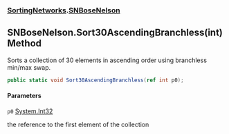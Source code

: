 ### [SortingNetworks](SortingNetworks.md 'SortingNetworks').[SNBoseNelson](SortingNetworks.SNBoseNelson.md 'SortingNetworks.SNBoseNelson')

## SNBoseNelson.Sort30AscendingBranchless(int) Method

Sorts a collection of 30 elements in ascending order using branchless min/max swap.

```csharp
public static void Sort30AscendingBranchless(ref int p0);
```
#### Parameters

<a name='SortingNetworks.SNBoseNelson.Sort30AscendingBranchless(int).p0'></a>

`p0` [System.Int32](https://docs.microsoft.com/en-us/dotnet/api/System.Int32 'System.Int32')

the reference to the first element of the collection